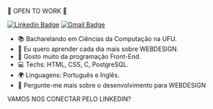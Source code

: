🙌 OPEN TO WORK 🙌 

[![Linkedin Badge](https://img.shields.io/badge/-LinkedIn-blue?style=flat-square&logo=Linkedin&logoColor=white&link=https://www.linkedin.com/in/jpchagas/)](https://www.linkedin.com/in/jpchagas/)
[![Gmail Badge](https://img.shields.io/badge/-Gmail-c14438?style=flat-square&logo=Gmail&logoColor=white&link=mailto:jpchagas@ufu.br)](mailto:jpchagas@ufu.br/)

- 📚 Bacharelando em Ciências da Computação na UFU.
- 🌱 Eu quero aprender cada dia mais sobre WEBDESIGN.
- 💙 Gosto muito da programação Front-End.
- 💻 Techs: HTML, CSS, C, PostgreSQL.
- 🌍 Linguagens: Português e Inglês.
- 💬 Pergunte-me mais sobre o desenvolvimento para WEBDESIGN

VAMOS NOS CONECTAR PELO LINKEDIN? 

